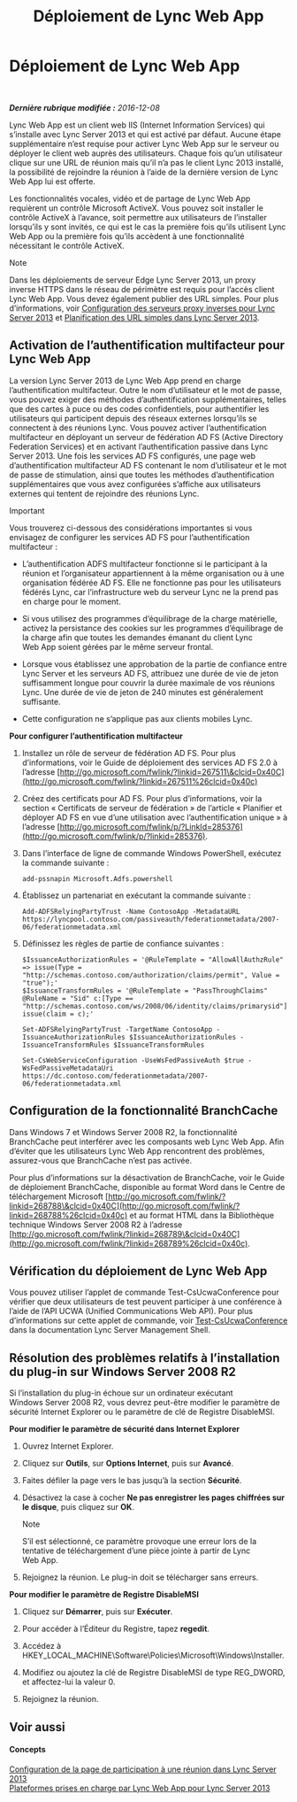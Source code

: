 ﻿---
title: Déploiement de Lync Web App
TOCTitle: Déploiement de Lync Web App
ms:assetid: b6301e98-051c-4e4b-8e10-ec922a8f508a
ms:mtpsurl: https://technet.microsoft.com/fr-fr/library/JJ205190(v=OCS.15)
ms:contentKeyID: 49298607
ms.date: 12/10/2016
mtps_version: v=OCS.15
ms.translationtype: HT
---

# Déploiement de Lync Web App

 

_**Dernière rubrique modifiée :** 2016-12-08_

Lync Web App est un client web IIS (Internet Information Services) qui s’installe avec Lync Server 2013 et qui est activé par défaut. Aucune étape supplémentaire n’est requise pour activer Lync Web App sur le serveur ou déployer le client web auprès des utilisateurs. Chaque fois qu’un utilisateur clique sur une URL de réunion mais qu’il n’a pas le client Lync 2013 installé, la possibilité de rejoindre la réunion à l’aide de la dernière version de Lync Web App lui est offerte.

Les fonctionnalités vocales, vidéo et de partage de Lync Web App requièrent un contrôle Microsoft ActiveX. Vous pouvez soit installer le contrôle ActiveX à l’avance, soit permettre aux utilisateurs de l’installer lorsqu’ils y sont invités, ce qui est le cas la première fois qu’ils utilisent Lync Web App ou la première fois qu’ils accèdent à une fonctionnalité nécessitant le contrôle ActiveX.

> [!note]  
> Dans les déploiements de serveur Edge Lync Server 2013, un proxy inverse HTTPS dans le réseau de périmètre est requis pour l’accès client Lync Web App. Vous devez également publier des URL simples. Pour plus d’informations, voir <a href="lync-server-2013-setting-up-reverse-proxy-servers.md">Configuration des serveurs proxy inverses pour Lync Server 2013</a> et <a href="lync-server-2013-planning-for-simple-urls.md">Planification des URL simples dans Lync Server 2013</a>.

## Activation de l’authentification multifacteur pour Lync Web App

La version Lync Server 2013 de Lync Web App prend en charge l’authentification multifacteur. Outre le nom d’utilisateur et le mot de passe, vous pouvez exiger des méthodes d’authentification supplémentaires, telles que des cartes à puce ou des codes confidentiels, pour authentifier les utilisateurs qui participent depuis des réseaux externes lorsqu’ils se connectent à des réunions Lync. Vous pouvez activer l’authentification multifacteur en déployant un serveur de fédération AD FS (Active Directory Federation Services) et en activant l’authentification passive dans Lync Server 2013. Une fois les services AD FS configurés, une page web d’authentification multifacteur AD FS contenant le nom d’utilisateur et le mot de passe de stimulation, ainsi que toutes les méthodes d’authentification supplémentaires que vous avez configurées s’affiche aux utilisateurs externes qui tentent de rejoindre des réunions Lync.

> [!important]  
> Vous trouverez ci-dessous des considérations importantes si vous envisagez de configurer les services AD FS pour l’authentification multifacteur :<ul>
> <li><p>L’authentification ADFS multifacteur fonctionne si le participant à la réunion et l’organisateur appartiennent à la même organisation ou à une organisation fédérée AD FS. Elle ne fonctionne pas pour les utilisateurs fédérés Lync, car l’infrastructure web du serveur Lync ne la prend pas en charge pour le moment.</p></li>
> <li><p>Si vous utilisez des programmes d’équilibrage de la charge matérielle, activez la persistance des cookies sur les programmes d’équilibrage de la charge afin que toutes les demandes émanant du client Lync Web App soient gérées par le même serveur frontal.</p></li>
> <li><p>Lorsque vous établissez une approbation de la partie de confiance entre Lync Server et les serveurs AD FS, attribuez une durée de vie de jeton suffisamment longue pour couvrir la durée maximale de vos réunions Lync. Une durée de vie de jeton de 240 minutes est généralement suffisante.</p></li>
> <li><p>Cette configuration ne s’applique pas aux clients mobiles Lync.</p></li></ul>


**Pour configurer l’authentification multifacteur**

1.  Installez un rôle de serveur de fédération AD FS. Pour plus d’informations, voir le Guide de déploiement des services AD FS 2.0 à l’adresse [http://go.microsoft.com/fwlink/?linkid=267511\&clcid=0x40C](http://go.microsoft.com/fwlink/?linkid=267511%26clcid=0x40c)

2.  Créez des certificats pour AD FS. Pour plus d’informations, voir la section « Certificats de serveur de fédération » de l’article « Planifier et déployer AD FS en vue d’une utilisation avec l’authentification unique » à l’adresse [http://go.microsoft.com/fwlink/p/?LinkId=285376](http://go.microsoft.com/fwlink/p/?linkid=285376).

3.  Dans l’interface de ligne de commande Windows PowerShell, exécutez la commande suivante :
    
        add-pssnapin Microsoft.Adfs.powershell

4.  Établissez un partenariat en exécutant la commande suivante :
    
        Add-ADFSRelyingPartyTrust -Name ContosoApp -MetadataURL https://lyncpool.contoso.com/passiveauth/federationmetadata/2007-06/federationmetadata.xml

5.  Définissez les règles de partie de confiance suivantes :
    
    ```
    $IssuanceAuthorizationRules = '@RuleTemplate = "AllowAllAuthzRule" => issue(Type = "http://schemas.contoso.com/authorization/claims/permit", Value = "true");'
    $IssuanceTransformRules = '@RuleTemplate = "PassThroughClaims" @RuleName = "Sid" c:[Type == "http://schemas.contoso.com/ws/2008/06/identity/claims/primarysid"]=> issue(claim = c);'
    ```
    
    ```
    Set-ADFSRelyingPartyTrust -TargetName ContosoApp -IssuanceAuthorizationRules $IssuanceAuthorizationRules -IssuanceTransformRules $IssuanceTransformRules
    ```
    ```
    Set-CsWebServiceConfiguration -UseWsFedPassiveAuth $true -WsFedPassiveMetadataUri https://dc.contoso.com/federationmetadata/2007-06/federationmetadata.xml
    ```

## Configuration de la fonctionnalité BranchCache

Dans Windows 7 et Windows Server 2008 R2, la fonctionnalité BranchCache peut interférer avec les composants web Lync Web App. Afin d’éviter que les utilisateurs Lync Web App rencontrent des problèmes, assurez-vous que BranchCache n’est pas activée.

Pour plus d’informations sur la désactivation de BranchCache, voir le Guide de déploiement BranchCache, disponible au format Word dans le Centre de téléchargement Microsoft [http://go.microsoft.com/fwlink/?linkid=268788\&clcid=0x40C](http://go.microsoft.com/fwlink/?linkid=268788%26clcid=0x40c) et au format HTML dans la Bibliothèque technique Windows Server 2008 R2 à l’adresse [http://go.microsoft.com/fwlink/?linkid=268789\&clcid=0x40C](http://go.microsoft.com/fwlink/?linkid=268789%26clcid=0x40c).

## Vérification du déploiement de Lync Web App

Vous pouvez utiliser l’applet de commande Test-CsUcwaConference pour vérifier que deux utilisateurs de test peuvent participer à une conférence à l’aide de l’API UCWA (Unified Communications Web API). Pour plus d’informations sur cette applet de commande, voir [Test-CsUcwaConference](https://docs.microsoft.com/en-us/powershell/module/skype/Test-CsUcwaConference) dans la documentation Lync Server Management Shell.

## Résolution des problèmes relatifs à l’installation du plug-in sur Windows Server 2008 R2

Si l’installation du plug-in échoue sur un ordinateur exécutant Windows Server 2008 R2, vous devrez peut-être modifier le paramètre de sécurité Internet Explorer ou le paramètre de clé de Registre DisableMSI.

**Pour modifier le paramètre de sécurité dans Internet Explorer**

1.  Ouvrez Internet Explorer.

2.  Cliquez sur **Outils**, sur **Options Internet**, puis sur **Avancé**.

3.  Faites défiler la page vers le bas jusqu’à la section **Sécurité**.

4.  Désactivez la case à cocher **Ne pas enregistrer les pages chiffrées sur le disque**, puis cliquez sur **OK**.
    
    > [!note]  
    > S’il est sélectionné, ce paramètre provoque une erreur lors de la tentative de téléchargement d’une pièce jointe à partir de Lync Web App.

5.  Rejoignez la réunion. Le plug-in doit se télécharger sans erreurs.

**Pour modifier le paramètre de Registre DisableMSI**

1.  Cliquez sur **Démarrer**, puis sur **Exécuter**.

2.  Pour accéder à l’Éditeur du Registre, tapez **regedit**.

3.  Accédez à HKEY\_LOCAL\_MACHINE\\Software\\Policies\\Microsoft\\Windows\\Installer.

4.  Modifiez ou ajoutez la clé de Registre DisableMSI de type REG\_DWORD, et affectez-lui la valeur 0.

5.  Rejoignez la réunion.

## Voir aussi

#### Concepts

[Configuration de la page de participation à une réunion dans Lync Server 2013](lync-server-2013-configuring-the-meeting-join-page.md)  
[Plateformes prises en charge par Lync Web App pour Lync Server 2013](lync-server-2013-lync-web-app-supported-platforms.md)

